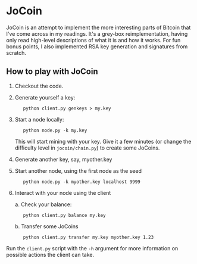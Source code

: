 # JoCoin

JoCoin is an attempt to implement the more interesting parts of Bitcoin
that I've come across in my readings. It's a grey-box reimplementation,
having only read high-level descriptions of what it is and how it works.
For fun bonus points, I also implemented RSA key generation and signatures
from scratch.

## How to play with JoCoin

  1. Checkout the code.
  2. Generate yourself a key:

            python client.py genkeys > my.key
  3. Start a node locally:

            python node.py -k my.key
     This will start mining with your key. Give it a few minutes (or
     change the difficulty level in `jocoin/chain.py`) to create some
     JoCoins.
  4. Generate another key, say, myother.key
  5. Start another node, using the first node as the seed

            python node.py -k myother.key localhost 9999
  5. Interact with your node using the client

     a. Check your balance:

            python client.py balance my.key
     b. Transfer some JoCoins

            python client.py transfer my.key myother.key 1.23

Run the `client.py` script with the `-h` argument for more information on
possible actions the client can take.
